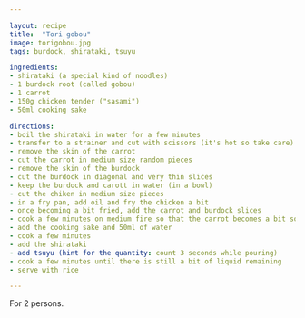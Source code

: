 ```yaml
---

layout: recipe
title:  "Tori gobou"
image: torigobou.jpg
tags: burdock, shirataki, tsuyu

ingredients:
- shirataki (a special kind of noodles)
- 1 burdock root (called gobou)
- 1 carrot
- 150g chicken tender ("sasami")
- 50ml cooking sake

directions:
- boil the shirataki in water for a few minutes
- transfer to a strainer and cut with scissors (it's hot so take care) so that the noodles will not be too long
- remove the skin of the carrot
- cut the carrot in medium size random pieces
- remove the skin of the burdock
- cut the burdock in diagonal and very thin slices
- keep the burdock and carott in water (in a bowl)
- cut the chiken in medium size pieces
- in a fry pan, add oil and fry the chicken a bit
- once becoming a bit fried, add the carrot and burdock slices
- cook a few minutes on medium fire so that the carrot becomes a bit soft
- add the cooking sake and 50ml of water
- cook a few minutes
- add the shirataki
- add tsuyu (hint for the quantity: count 3 seconds while pouring)
- cook a few minutes until there is still a bit of liquid remaining
- serve with rice

---
```


For 2 persons.

